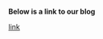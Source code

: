 **Below is a link to our blog**

[link](https://project-blog-final.s3.amazonaws.com/Project_Blog_Final.html)
